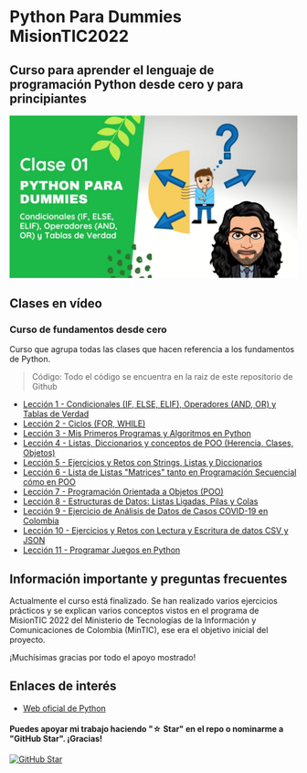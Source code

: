 # Python Para Dummies MisionTIC2022

## Curso para aprender el lenguaje de programación Python desde cero y para principiantes

![](./Imagenes/header.jpg)

## Clases en vídeo

### Curso de fundamentos desde cero

Curso que agrupa todas las clases que hacen referencia a los fundamentos de Python.

> Código: Todo el código se encuentra en la raiz de este repositorio de Github

* [Lección 1 - Condicionales (IF, ELSE, ELIF), Operadores (AND, OR) y Tablas de Verdad](https://youtu.be/Nfw6_mWWslc)
* [Lección 2 - Ciclos (FOR, WHILE)](https://youtu.be/pgeZyaATFKk)
* [Lección 3 - Mis Primeros Programas y Algoritmos en Python](https://youtu.be/vCheu3BKyB0)
* [Lección 4 - Listas, Diccionarios y conceptos de POO (Herencia, Clases, Objetos)](https://youtu.be/GFUcvYLv7ps)
* [Lección 5 - Ejercicios y Retos con Strings, Listas y Diccionarios](https://youtu.be/IDiuAJLpin4)
* [Lección 6 - Lista de Listas "Matrices" tanto en Programación Secuencial cómo en POO](https://youtu.be/igKohpBzTes)
* [Lección 7 - Programación Orientada a Objetos (POO)](https://youtu.be/P-lT94ETL8U)
* [Lección 8 - Estructuras de Datos: Listas Ligadas, Pilas y Colas](https://youtu.be/SWmtsp9keHU)
* [Lección 9 - Ejercicio de Análisis de Datos de Casos COVID-19 en Colombia](https://youtu.be/H4-rA85mN_s)
* [Lección 10 - Ejercicios y Retos con Lectura y Escritura de datos CSV y JSON](https://youtu.be/xHQln4d2XBU)
* [Lección 11 - Programar Juegos en Python](https://youtu.be/s6MFl0IotJ0)

## Información importante y preguntas frecuentes

Actualmente el curso está finalizado. Se han realizado varios ejercicios prácticos y se explican varios conceptos vistos en el programa de MisionTIC 2022 del Ministerio de Tecnologías de la Información y Comunicaciones de Colombia (MinTIC), ese era el objetivo inicial del proyecto.

¡Muchísimas gracias por todo el apoyo mostrado!

## Enlaces de interés

* [Web oficial de Python](https://www.python.org/)

#### Puedes apoyar mi trabajo haciendo "☆ Star" en el repo o nominarme a "GitHub Star". ¡Gracias!

[![GitHub Star](https://img.shields.io/badge/GitHub-Nominar_a_star-yellow?style=for-the-badge&logo=github&logoColor=white&labelColor=101010)](https://stars.github.com/nominate/)
